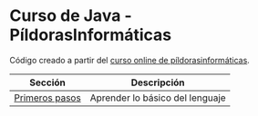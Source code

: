 # Curso de Java - PíldorasInformáticas

Código creado a partir del [curso online de píldorasinformáticas](https://www.youtube.com/playlist?list=PLU8oAlHdN5BktAXdEVCLUYzvDyqRQJ2lk).

| Sección | Descripción |
|--|--|
| [Primeros pasos](https://github.com/RoberHerraiz/Java/tree/main/PrimerosPasos) | Aprender lo básico del lenguaje |

